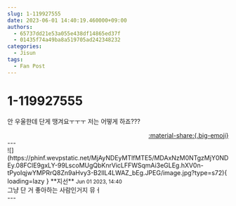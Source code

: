 ```yaml
---
slug: 1-119927555
date: 2023-06-01 14:40:19.460000+09:00
authors:
  - 65737dd21e53a055e438df14865ed37f
  - 01435f74a49ba8a519705ad242348232
categories:
  - Jisun
tags:
  - Fan Post
---
```


# 1-119927555

<div class="post-container" markdown="1">
<div class="content-container md-sidebar__scrollwrap" markdown="1">

안 우울한데 단게 땡겨요ㅜㅜㅜ 저는 어떻게 하죠???

</div>
</div>

<div style="text-align: right;" markdown="1">
<a href="https://weverse.io/fromis9/fanpost/1-119927555" style="text-align: right;">:material-share:{.big-emoji}</a>
</div>
---

<div class="comments-container md-sidebar__scrollwrap" markdown="1">
<div class="comment" markdown="1">
<div class='id-container' markdown="1">
![](https://phinf.wevpstatic.net/MjAyNDEyMTlfMTE5/MDAxNzM0NTgzMjY0NDEy.08FClE9gxLY-99LscoMUgQbKnrVicLFFWSqmAi3eGLEg.hXV0n-tPyoIqjwYMPRrQ8Zn9aHvy3-B2llL4LWAZ_bEg.JPEG/image.jpg?type=s72){ loading=lazy }
**<span class="artist">지선</span>** <small>Jun 01 2023, 14:40</small><br>
</div>
<div class='comment-body' markdown="1">
그냥 단 거 좋아하는 사람인거지 뮤ㅓ 
</div>
</div>
</div>
---
